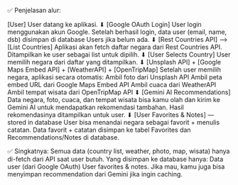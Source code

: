 ✅ Penjelasan alur:

[User]
User datang ke aplikasi.
⬇ [Google OAuth Login]
User login menggunakan akun Google.
Setelah berhasil login, data user (email, name, dsb) disimpan di database Users jika belum ada.
⬇ [Rest Countries API] —> [List Countries]
Aplikasi akan fetch daftar negara dari Rest Countries API.
Ditampilkan ke user sebagai list untuk dipilih.
⬇ [User Selects Country]
User memilih negara dari daftar yang ditampilkan.
⬇ [Unsplash API] + [Google Maps Embed API] + [WeatherAPI] + [OpenTripMap]
Setelah user memilih negara, aplikasi secara otomatis:
Ambil foto dari Unsplash API
Ambil peta embed URL dari Google Maps Embed API
Ambil cuaca dari WeatherAPI
Ambil tempat wisata dari OpenTripMap API
⬇ [Gemini AI Recommendations]
Data negara, foto, cuaca, dan tempat wisata bisa kamu olah dan kirim ke Gemini AI untuk mendapatkan rekomendasi tambahan.
Hasil rekomendasinya ditampilkan untuk user.
⬇ [User Favorites & Notes] — stored in database
User bisa menandai negara sebagai favorit + menulis catatan.
Data favorit + catatan disimpan ke tabel Favorites dan Recommendations/Notes di database.

✅ Singkatnya:
Semua data (country list, weather, photo, map, wisata) hanya di-fetch dari API saat user butuh.
Yang disimpan ke database hanya:
Data user (dari Google OAuth)
User favorites & notes.
Jika mau, kamu juga bisa menyimpan recommendation dari Gemini jika ingin caching.
